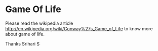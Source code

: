 Game Of Life
============

Please read the wikipedia article http://en.wikipedia.org/wiki/Conway%27s_Game_of_Life to know more about game of life.

Thanks
Srihari S